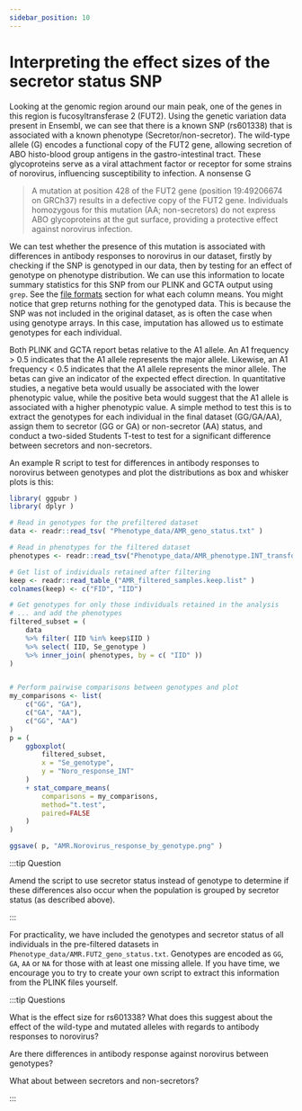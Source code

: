 ```yaml
---
sidebar_position: 10
---
```


# Interpreting the effect sizes of the secretor status SNP

Looking at the genomic region around our main peak, one of the genes in this region is fucosyltransferase 2 (FUT2).
Using the genetic variation data present in Ensembl, we can see that there is a known SNP (rs601338) that is associated
with a known phenotype (Secretor/non-secretor). The wild-type allele (G) encodes a functional copy of the FUT2 gene,
allowing secretion of ABO histo-blood group antigens in the gastro-intestinal tract. These glycoproteins serve as a
viral attachment factor or receptor for some strains of norovirus, influencing susceptibility to infection. A nonsense G
> A mutation at position 428 of the FUT2 gene (position 19:49206674 on GRCh37) results in a defective copy of the FUT2
gene. Individuals homozygous for this mutation (AA; non-secretors) do not express ABO glycoproteins at the gut surface,
providing a protective effect against norovirus infection.

We can test whether the presence of this mutation is associated with differences in antibody responses to norovirus in
our dataset, firstly by checking if the SNP is genotyped in our data, then by testing for an effect of genotype on
phenotype distribution. We can use this information to locate summary statistics for this SNP from our PLINK and GCTA
output using `grep`. See the [file formats](./file_formats.md) section for what each column means. You might notice that
grep returns nothing for the genotyped data. This is because the SNP was not included in the original dataset, as is
often the case when using genotype arrays. In this case, imputation has allowed us to estimate genotypes for each
individual.

Both PLINK and GCTA report betas relative to the A1 allele. An A1 frequency > 0.5 indicates that the A1 allele represents the major allele. Likewise, an A1 frequency < 0.5 indicates that the A1 allele represents the minor allele. The betas can give an indicator of the expected effect direction. In quantitative studies, a negative beta would usually be associated with the lower phenotypic value, while the positive beta would suggest that the A1 allele is associated with a higher phenotypic value.
A simple method to test this is to extract the genotypes for each individual in the final dataset (GG/GA/AA), assign them to secretor (GG or GA) or non-secretor (AA) status, and conduct a two-sided Students T-test to test for a significant difference between secretors and non-secretors.

An example R script to test for differences in antibody responses to norovirus between genotypes and plot the
distributions as box and whisker plots is this:

```r
library( ggpubr )
library( dplyr )

# Read in genotypes for the prefiltered dataset
data <- readr::read_tsv( "Phenotype_data/AMR_geno_status.txt" )

# Read in phenotypes for the filtered dataset
phenotypes <- readr::read_tsv("Phenotype_data/AMR_phenotype.INT_transformed.txt" )

# Get list of individuals retained after filtering
keep <- readr::read_table_("AMR_filtered_samples.keep.list" )
colnames(keep) <- c("FID", "IID")

# Get genotypes for only those individuals retained in the analysis
# ... and add the phenotypes
filtered_subset = (
	data 
	%>% filter( IID %in% keep$IID )
	%>% select( IID, Se_genotype )
	%>% inner_join( phenotypes, by = c( "IID" ))
)


# Perform pairwise comparisons between genotypes and plot
my_comparisons <- list(
	c("GG", "GA"),
	c("GA", "AA"),
	c("GG", "AA")
)
p = (
	ggboxplot(
		filtered_subset,
		x = "Se_genotype",
		y = "Noro_response_INT"
	)
	+ stat_compare_means(
		comparisons = my_comparisons,
		method="t.test",
		paired=FALSE
	)
)

ggsave( p, "AMR.Norovirus_response_by_genotype.png" )

```

:::tip Question

Amend the script to use secretor status instead of genotype to determine if these differences also occur
when the population is grouped by secretor status (as described above).

:::

For practicality, we have included the genotypes and secretor status of all individuals in the pre-filtered datasets in
`Phenotype_data/AMR.FUT2_geno_status.txt`. Genotypes are encoded as `GG`, `GA`, `AA` or `NA` for those with at least one
missing allele. If you have time, we encourage you to try to create your own script to extract this information from the
PLINK files yourself. 

:::tip Questions

What is the effect size for rs601338? What does this suggest about the effect of the wild-type and mutated alleles with regards to antibody responses to norovirus?

Are there differences in antibody response against norovirus between genotypes?

What about between secretors and non-secretors?

:::
